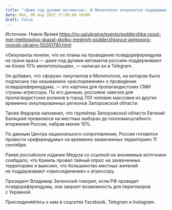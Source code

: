 ```yaml
---
title: "«Даже под дулами автоматов». В Мелитополе оккупантов поддерживают не более 10% местных жителей — мэр"
date: Mon, 08 Aug 2022 17:08:00 +0300
draft: false
---
```

Источник: Новое Время https://nv.ua/ukraine/events/podderzhka-rossii-mer-melitopolya-skazal-skolko-mestnyh-podderzhivayut-agressora-novosti-ukrainy-50261790.html


«Оккупанты поняли, что их планы на проведение псевдореферендума на грани краха — даже под дулами автоматов россиян поддерживают не более 10% мелитопольцев», — написал он в Telegram.

Он добавил, что «форум» оккупантов в Мелитополе, на котором было подписано так называемое «распоряжение» о проведении псевдореференудума, — это картина для пропагандистских СМИ страны-агрессора. По его данным, россияне завезли для пропагандистских роликов в город 700 человек массовки из других временно оккупированных регионов Запорожской области. 

Также Федоров напомнил, что гауляйтер Запорожской области Евгений Балицкий провалился на местных выборах до полномасштабного вторжения России, набрав менее 10%.

По данным Центра национального сопротивления, Россия готовится провести «референдумы» на временно захваченных территориях 11 сентября.

Ранее российское издание Медуза со ссылкой на анонимные источники сообщало, что Кремль провел тайный опрос на захваченных территориях и выяснил, что большинство местных жителей не поддерживают «присоединение» к агрессору.

Президент Владимир Зеленский говорил, если РФ проведет псевдореферендумы, она закроет возможность для переговоров с Украиной.

Присоединяйтесь к нам в соцсетях Facebook, Telegram и Instagram.
